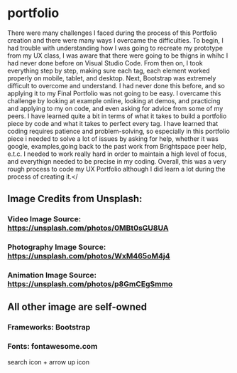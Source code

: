 # portfolio

There were many challenges I faced during the process of this Portfolio creation and there were many ways I overcame the difficulties. 
To begin, I had trouble with understanding how I was going to recreate my prototype from my UX class, I was aware that there were going to be thigns in whihc I had never done before on Visual Studio Code. From then on, I took everything step by step, making sure each tag, each element worked properly on mobile, tablet, and desktop. Next, Bootstrap was extremely difficult to overcome and understand. I had never done this before, and so applying it to my Final Portfolio was not going to be easy. I overcame this challenge by looking at example online, looking at demos, and practicing and applying to my on code, and even asking for advice from some of my peers. I have learned quite a bit in terms of what it takes to build a portfolio piece by code and what it takes to perfect every tag. I have learned that coding requires patience and problem-solving, so especially in this portfolio piece i needed to solve a lot of issues by asking for help, whether it was google, examples,going back to the past work from Brightspace peer help, e.t.c. I needed to work really hard in order to maintain a high level of focus, and everythign needed to be precise in my coding. Overall, this was a very rough process to code my UX Portfolio although I did learn a lot during the process of creating it.</



## Image Credits from Unsplash:

### Video Image Source: https://unsplash.com/photos/0MBt0sGU8UA

### Photography Image Source: https://unsplash.com/photos/WxM465oM4j4

### Animation Image Source: https://unsplash.com/photos/p8GmCEgSmmo

## All other image are self-owned



### Frameworks: Bootstrap
### Fonts: fontawesome.com</h3> search icon + arrow up icon